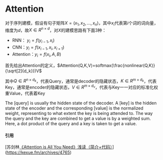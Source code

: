# Attention

对于序列建模，假设有句子矩阵$X=(x_1, x_2, … , x_n)$，其中$x_i$代表第$i$个词的词向量，维度为$d$，故$X \in R^{n\times d}$，对$X$的建模思路有下面3种：

+ RNN： $y_i = f(y_{i-1}, x_i)$
+ CNN：$y_i = f(x_{i-1}, x_{i}, x_{i+1})$
+ Attention：$y_i = f(x_i, A, B)$

首先给出Attention的定义，$Attention(Q,K,V)=softmax(\frac{nonlinear(Q,K)}{\sqrt[2]{d_k}})V$

其中$Q\in R^{n\times d_k}$，代表Query，通常是decoder的隐藏状态，$K \in R^{m\times d_k}$，代表Key，通常是encoder的隐藏状态，$V \in R^{m \times d_v}$，代表与Key一一对应的标准化权重Value，代表着Key

The [query] is usually the hidden state of the decoder. A [key] is the hidden state of the encoder and the corresponding [value] is the normalized weight, representing to what extent the key is being attended to. The way the query and the key are combined to get a value is by a weighted sum. Here, a dot product of the query and a key is taken to get a value.





#### 引用

[苏剑林[《Attention is All You Need》浅读（简介+代码）](https://kexue.fm/archives/4765)](https://kexue.fm/archives/4765)

